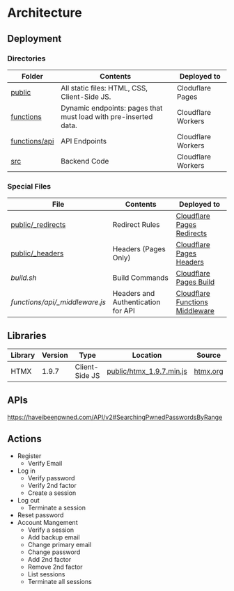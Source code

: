 # Architecture

## Deployment

### Directories

| Folder                                                                              | Contents                                                        | Deployed to        |
| ----------------------------------------------------------------------------------- | --------------------------------------------------------------- | ------------------ |
| [public](https://github.com/eustasy/puff-serverless/tree/main/public)               | All static files: HTML, CSS, Client-Side JS.                    | Cloduflare Pages   |
| [functions](https://github.com/eustasy/puff-serverless/tree/main/functions)         | Dynamic endpoints: pages that must load with pre-inserted data. | Cloudflare Workers |
| [functions/api](https://github.com/eustasy/puff-serverless/tree/main/functions/api) | API Endpoints                                                   | Cloudflare Workers |
| [src](https://github.com/eustasy/puff-serverless/tree/main/src)                     | Backend Code                                                    | Cloudflare Workers |

### Special Files

| File                                                                                             | Contents                           | Deployed to                                                                                               |
| ------------------------------------------------------------------------------------------------ | ---------------------------------- | --------------------------------------------------------------------------------------------------------- |
| [public/\_redirects](https://github.com/eustasy/puff-serverless/blob/cf-pages/public/_redirects) | Redirect Rules                     | [Cloudflare Pages Redirects](https://developers.cloudflare.com/pages/platform/redirects/)                 |
| [public/\_headers](https://github.com/eustasy/puff-serverless/blob/cf-pages/public/_headers)     | Headers (Pages Only)               | [Cloudflare Pages Headers](https://developers.cloudflare.com/pages/platform/headers/)                     |
| _build.sh_                                                                                       | Build Commands                     | [Cloudflare Pages Build](https://developers.cloudflare.com/pages/how-to/build-commands-branches/)         |
| _functions/api/\_middleware.js_                                                                  | Headers and Authentication for API | [Cloudflare Functions Middleware](https://developers.cloudflare.com/pages/platform/functions/middleware/) |

## Libraries

| Library | Version | Type           | Location                                                                                                      | Source                        |
| ------- | ------- | -------------- | ------------------------------------------------------------------------------------------------------------- | ----------------------------- |
| HTMX    | 1.9.7   | Client-Side JS | [public/htmx_1.9.7.min.js](https://github.com/eustasy/puff-serverless/blob/cf-pages/public/htmx_1.9.7.min.js) | [htmx.org](https://htmx.org/) |

## APIs

https://haveibeenpwned.com/API/v2#SearchingPwnedPasswordsByRange

## Actions

- Register
  - Verify Email
- Log in
  - Verify password
  - Verify 2nd factor
  - Create a session
- Log out
  - Terminate a session
- Reset password
- Account Mangement
  - Verify a session
  - Add backup email
  - Change primary email
  - Change password
  - Add 2nd factor
  - Remove 2nd factor
  - List sessions
  - Terminate all sessions
